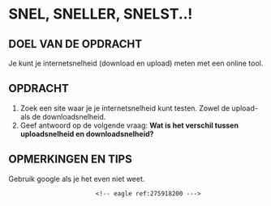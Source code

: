 # SNEL, SNELLER, SNELST..!

## DOEL VAN DE OPDRACHT

Je kunt je internetsnelheid (download en upload) meten met een online tool.

## OPDRACHT

1. Zoek een site waar je je internetsnelheid kunt testen. Zowel de upload- als de downloadsnelheid.
2. Geef antwoord op de volgende vraag: **Wat is het verschil tussen uploadsnelheid en downloadsnelheid?**

## OPMERKINGEN EN TIPS

Gebruik google als je het even niet weet.
<!-- DIT COMMENTAAR LATEN STAAN AUB -->
                            <!-- eagle ref:275918200 --->